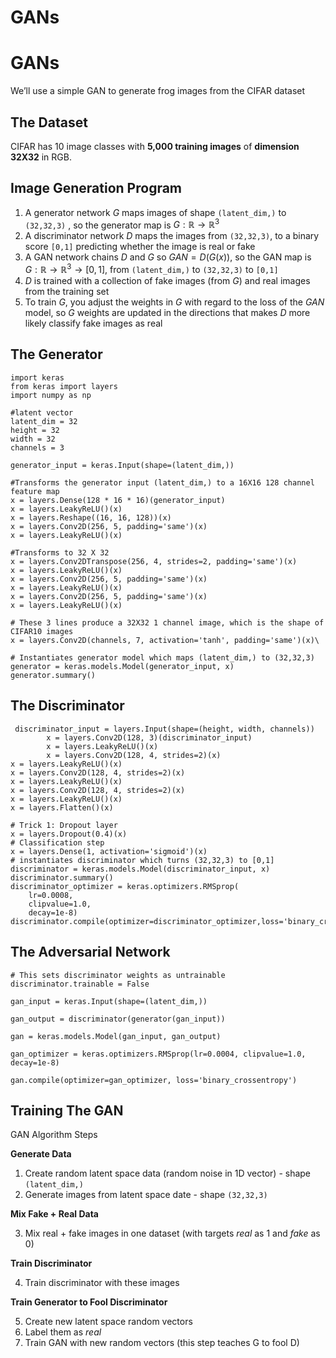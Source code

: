 # GANs

# GANs
We’ll use a simple GAN to generate frog images from the CIFAR dataset


## The Dataset

CIFAR has 10 image classes with **5,000 training images** of **dimension 32X32** in RGB.


## Image Generation Program


1. A generator network $G$ maps images of shape `(latent_dim,)` to `(32,32,3)` , so the generator map is $G: \mathbb{R}\rightarrow \mathbb{R}^3$
2. A discriminator network $D$ maps the images from `(32,32,3)`, to a binary score `[0,1]` predicting whether the image is real or fake
3.  A GAN network chains $D$ and $G$ so $GAN = D(G(x))$, so the GAN map is $G: \mathbb{R} \rightarrow \mathbb{R}^3 \rightarrow [0,1]$, from `(latent_dim,)` to `(32,32,3)` to `[0,1]`
4. $D$ is trained with a collection of fake images (from $G$) and real images from the training set
5. To train $G$, you adjust the weights in $G$ with regard to the loss of the $GAN$ model, so $G$ weights are updated in the directions that makes $D$ more likely classify fake images as real



## The Generator 


    import keras
    from keras import layers
    import numpy as np
    
    #latent vector
    latent_dim = 32
    height = 32
    width = 32
    channels = 3
    
    generator_input = keras.Input(shape=(latent_dim,))
    
    #Transforms the generator input (latent_dim,) to a 16X16 128 channel feature map
    x = layers.Dense(128 * 16 * 16)(generator_input)
    x = layers.LeakyReLU()(x)
    x = layers.Reshape((16, 16, 128))(x)
    x = layers.Conv2D(256, 5, padding='same')(x)
    x = layers.LeakyReLU()(x)
    
    #Transforms to 32 X 32
    x = layers.Conv2DTranspose(256, 4, strides=2, padding='same')(x)
    x = layers.LeakyReLU()(x)
    x = layers.Conv2D(256, 5, padding='same')(x)
    x = layers.LeakyReLU()(x)
    x = layers.Conv2D(256, 5, padding='same')(x)
    x = layers.LeakyReLU()(x)
    
    # These 3 lines produce a 32X32 1 channel image, which is the shape of CIFAR10 images
    x = layers.Conv2D(channels, 7, activation='tanh', padding='same')(x)\
    
    # Instantiates generator model which maps (latent_dim,) to (32,32,3)
    generator = keras.models.Model(generator_input, x)
    generator.summary()


## The Discriminator


     discriminator_input = layers.Input(shape=(height, width, channels))
            x = layers.Conv2D(128, 3)(discriminator_input)
            x = layers.LeakyReLU()(x)
            x = layers.Conv2D(128, 4, strides=2)(x)
    x = layers.LeakyReLU()(x)
    x = layers.Conv2D(128, 4, strides=2)(x)
    x = layers.LeakyReLU()(x)
    x = layers.Conv2D(128, 4, strides=2)(x)
    x = layers.LeakyReLU()(x)
    x = layers.Flatten()(x)
    
    # Trick 1: Dropout layer
    x = layers.Dropout(0.4)(x)
    # Classification step
    x = layers.Dense(1, activation='sigmoid')(x)
    # instantiates discriminator which turns (32,32,3) to [0,1]
    discriminator = keras.models.Model(discriminator_input, x)
    discriminator.summary()
    discriminator_optimizer = keras.optimizers.RMSprop(
        lr=0.0008,
        clipvalue=1.0,
        decay=1e-8)
    discriminator.compile(optimizer=discriminator_optimizer,loss='binary_crossentropy')



## The Adversarial Network


    # This sets discriminator weights as untrainable
    discriminator.trainable = False
    
    gan_input = keras.Input(shape=(latent_dim,)) 
    
    gan_output = discriminator(generator(gan_input)) 
    
    gan = keras.models.Model(gan_input, gan_output)
    
    gan_optimizer = keras.optimizers.RMSprop(lr=0.0004, clipvalue=1.0, decay=1e-8) 
    
    gan.compile(optimizer=gan_optimizer, loss='binary_crossentropy')



## Training The GAN

GAN Algorithm Steps

**Generate Data**


1. Create random latent space data (random noise in 1D vector) - shape `(latent_dim,)`
2. Generate images from latent space date - shape `(32,32,3)`

**Mix Fake + Real Data**


3. Mix real + fake images in one dataset (with targets *real* as 1 and *fake* as 0)

**Train Discriminator**


4. Train discriminator with these images

**Train Generator to Fool Discriminator**


5. Create new latent space random vectors
6. Label them as *real* 
7. Train GAN with new random vectors (this step teaches G to fool D)


